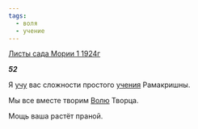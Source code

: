 ```yaml
---
tags:
  - воля
  - учение
---
```

[Листы сада Мории 1 1924г](https://127.0.0.1:4002/agni/1924)

___52___

Я [учу](../../../tags/#учение) вас сложности простого [учения](../../../tags/#учение) Рамакришны.   

Мы все вместе творим [Волю](../../../tags/#воля) Творца.   

Мощь ваша растёт праной.   

